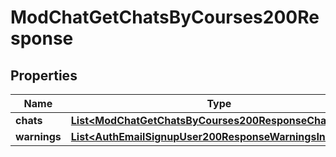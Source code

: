 

# ModChatGetChatsByCourses200Response


## Properties

| Name | Type | Description | Notes |
|------------ | ------------- | ------------- | -------------|
|**chats** | [**List&lt;ModChatGetChatsByCourses200ResponseChatsInner&gt;**](ModChatGetChatsByCourses200ResponseChatsInner.md) |  |  |
|**warnings** | [**List&lt;AuthEmailSignupUser200ResponseWarningsInner&gt;**](AuthEmailSignupUser200ResponseWarningsInner.md) |  |  [optional] |



